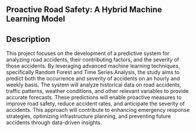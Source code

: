 
## Proactive Road Safety: A Hybrid Machine Learning Model 

## Description
This project focuses on the development of a predictive system for analyzing road accidents, their 
contributing factors, and the severity of those accidents. By leveraging advanced machine learning 
techniques, specifically Random Forest and Time Series Analysis, the study aims to predict both the 
occurrence and severity of accidents on an hourly and weekly basis. The system will analyze historical data 
on road accidents, traffic patterns, weather conditions, and other relevant variables to provide accurate 
forecasts. These predictions will enable proactive measures to improve road safety, reduce accident rates, 
and anticipate the severity of accidents. This approach will contribute to enhancing emergency response 
strategies, optimizing infrastructure planning, and preventing future accidents through data-driven insights.